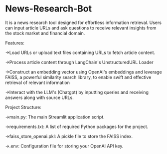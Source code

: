 # News-Research-Bot
It is a news research tool designed for effortless information retrieval. Users can input article URLs and ask questions to receive relevant insights from the stock market and financial domain.

Features:

->Load URLs or upload text files containing URLs to fetch article content.

->Process article content through LangChain's UnstructuredURL Loader

->Construct an embedding vector using OpenAI's embeddings and leverage FAISS, a powerful similarity search library, to enable swift and effective retrieval of relevant information

->Interact with the LLM's (Chatgpt) by inputting queries and receiving answers along with source URLs.



Project Structure:

->main.py: The main Streamlit application script.

->requirements.txt: A list of required Python packages for the project.

->faiss_store_openai.pkl: A pickle file to store the FAISS index.

->.env: Configuration file for storing your OpenAI API key.
